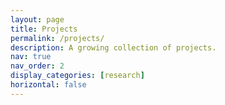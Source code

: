 ```yaml
---
layout: page
title: Projects
permalink: /projects/
description: A growing collection of projects.
nav: true
nav_order: 2
display_categories: [research]
horizontal: false
---
```



